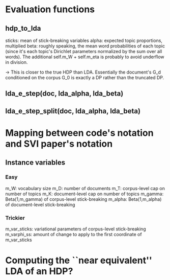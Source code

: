 # Evaluation functions

## hdp_to_lda
sticks: mean of stick-breaking variables
alpha: expected topic proportions, multiplied
beta: roughly speaking, the mean word probabilities of each topic (since it's 
    each topic's Dirichlet parameters normalized by the sum over all words). The 
    additional self.m_W + self.m_eta is probably to avoid underflow in division.
    
-> This is closer to the true HDP than LDA. Essentially the document's G_d conditioned 
on the corpus G_0 is exactly a DP rather than the truncated DP.

## lda_e_step(doc, lda_alpha, lda_beta)

## lda_e_step_split(doc, lda_alpha, lda_beta)

# Mapping between code's notation and SVI paper's notation

## Instance variables

### Easy
m_W: vocabulary size
m_D: number of documents
m_T: corpus-level cap on number of topics
m_K: document-level cap on number of topics
m_gamma: Beta(1,m_gamma) of corpus-level stick-breaking
m_alpha: Beta(1,m_alpha) of document-level stick-breaking

### Trickier
m_var_sticks: variational parameters of corpus-level stick-breaking
m_varphi_ss: amount of change to apply to the first coordinate of m_var_sticks


# Computing the ``near equivalent'' LDA of an HDP? 
